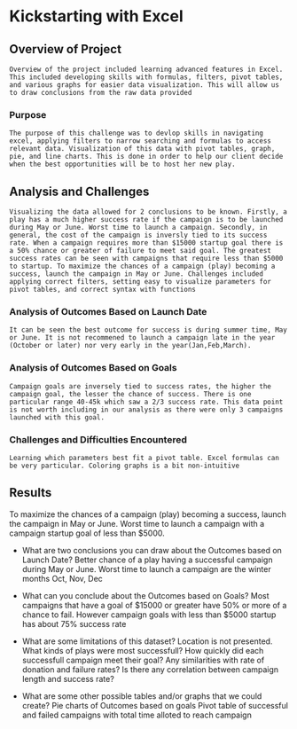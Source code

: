 # Kickstarting with Excel

## Overview of Project
    Overview of the project included learning advanced features in Excel. This included developing skills with formulas, filters, pivot tables, and various graphs for easier data visualization. This will allow us to draw conclusions from the raw data provided
### Purpose
    The purpose of this challenge was to devlop skills in navigating excel, applying filters to narrow searching and formulas to access relevant data. Visualization of this data with pivot tables, graph, pie, and line charts. This is done in order to help our client decide when the best opportunities will be to host her new play.
## Analysis and Challenges
    Visualizing the data allowed for 2 conclusions to be known. Firstly, a play has a much higher success rate if the campaign is to be launched during May or June. Worst time to launch a campaign. Secondly, in general, the cost of the campaign is inversly tied to its success rate. When a campaign requires more than $15000 startup goal there is a 50% chance or greater of failure to meet said goal. The greatest success rates can be seen with campaigns that require less than $5000 to startup. To maximize the chances of a campaign (play) becoming a success, launch the campaign in May or June. Challenges included applying correct filters, setting easy to visualize parameters for pivot tables, and correct syntax with functions
### Analysis of Outcomes Based on Launch Date
    It can be seen the best outcome for success is during summer time, May or June. It is not recommened to launch a campaign late in the year (October or later) nor very early in the year(Jan,Feb,March).
### Analysis of Outcomes Based on Goals
    Campaign goals are inversely tied to success rates, the higher the campaign goal, the lesser the chance of success. There is one particular range 40-45k which saw a 2/3 success rate. This data point is not worth including in our analysis as there were only 3 campaigns launched with this goal.
### Challenges and Difficulties Encountered
    Learning which parameters best fit a pivot table. Excel formulas can be very particular. Coloring graphs is a bit non-intuitive

## Results
To maximize the chances of a campaign (play) becoming a success, launch the campaign in May or June. Worst time to launch a campaign with a campaign startup goal of less than $5000.

- What are two conclusions you can draw about the Outcomes based on Launch Date?
    Better chance of a play having a successful campaign during May or June. Worst time to launch a campaign are the winter months Oct, Nov, Dec

- What can you conclude about the Outcomes based on Goals?
    Most campaigns that have a goal of $15000 or greater have 50% or more of a chance to fail. However campaign goals with less than $5000 startup has about 75% success rate

- What are some limitations of this dataset?
    Location is not presented. What kinds of plays were most successfull? How quickly did each successfull campaign meet their goal? Any similarities with rate of donation and failure rates? Is there any correlation between campaign length and success rate?

- What are some other possible tables and/or graphs that we could create?
    Pie charts of Outcomes based on goals
    Pivot table of successful and failed campaigns with total time alloted to reach campaign 
